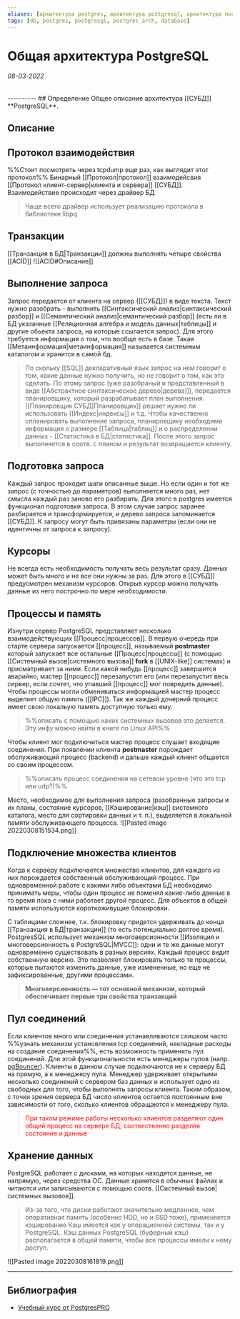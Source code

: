 ```yaml
---
aliases: [архитектура postgres, архитектура postgresql, архитектура постгреса, СУБД postgres, архитектура СУБД]
tags: [db, postgres, postgresql, postgres_arch, database]
---
```

# Общая архитектура PostgreSQL
<h6>08-03-2022</h6>
----------
## Определение
Общее описание архитектура [[СУБД]] **PostgreSQL**.

## Описание

## Протокол взаимодействия
%%Стоит посмотреть через tcpdump еще раз, как выглядит этот протокол%%
Бинарный [[Протокол|протокол]] взаимодейсвия [[Протокол клиент-сервер|клиента и сервера]] [[СУБД]]. Взаимодействие происходит через драйвер БД
> Чаще всего драйвер использует реализацию протокола в библиотеке libpq

## Транзакции
[[Транзакция в БД|Транзакции]] должны выполнять четыре свойства [[ACID]] ![[ACID#Описание]]
## Выполнение запроса
Запрос передается от клиента на сервер ([[СУБД]]) в виде текста. Текст нужно разобрать - выполнить [[Синтаксический анализ|синтаксический разбор]] и [[Семантический анализ|семантический разбор]] (есть ли в БД указанные [[Реляционная алгебра и модель данных|таблицы]] и другие обьекта запроса, на которые ссылается запрос). Для этого требуется информация о том, что вообще есть в базе. Такая [[Метаинформация|метаинформация]] называется системным каталогом и хранится в самой бд.
>По скольку [[SQL]] декларативный язык запрос на нем говорит о том, какие данные нужно получить, но не говорит о том, как это сделать. По этому запрос (уже разобраный и представленный в виде [[Абстрактное синтаксическое дерево|дерева]]), передается планировщику, который разрабатывает план выполнения. [[Планировщик СУБД|Планировщик]] решает нужно ли использовать [[Индекс|индексы]] и т.д. Чтобы качественно спланировать выполнение запроса, планировщику необходима информация о размере [[Таблица|таблиц]] и о распределении данных - [[Статистика в БД|статистика]]. После этого запрос выполняется в соотв. с планом и результат возвращается клиенту.

## Подготовка запроса
Каждый запрос проходит шаги описанные выше. Но если один и тот же запрос (с точностью до параметров) выполняется много раз, нет смысла каждый раз заново его разбирать. Для этого в postgres имеется функционал подготовки запроса. В этом случае запрос заранее разбирается и трансформируется, и дерево запроса запоминается [[СУБД]]. К запросу могут быть привязаны параметры (если они не идентичны от запроса к запросу).

## Курсоры
Не всегда есть необходимость получать весь результат сразу. Данных может быть много и не все они нужны за раз. Для этого в [[СУБД]] предусмотрен механизм курсоров.
Открыв курсор можно получать данные из него построчно по мере необходимости.

## Процессы и память
Изнутри сервер PostgreSQL представляет несколько взаимодействующих [[Процесс|процессов]].
В первую очередь при старте сервера запускается [[процесс]], называемый **postmaster** который запускает все остальные [[Процесс|процессы]] (с помощью [[Системный вызов|системного вызова]] **fork** в [[UNIX-like]] системах) и присматривает за ними. Если какой нибудь [[процесс]] завершится аварийно, мастер [[процесс]] перезапустит его (или перезапустит весь сервер, если сочтет, что упавший [[процесс]] мог повредить данные). Чтобы процессы могли обмениваться информацией мастер процесс выделяет общую память ([[IPC]]). Так же каждый дочерний процесс имеет свою локальую память доступную только ему.
>%%описать с помощью каких системных вызовов это делается. Эту инфу можно найти в книге по Linux API%%

Чтобы клиент мог подключиться мастер процесс слушает входящие соединения. При появлении клиента **postmaster** порождает обслуживающий процесс (backend) и дальше каждый клиент общается со своим процессом.
>%%описать процесс соединения на сетевом уровне (что это tcp или udp?)%%

Место, необходимое для выполнения запроса (разобранные запросы и их планы, состояние курсоров, [[Кэширование|кэш]] системного каталога, место для сортировки данных и т. п.), выделяется в локальной памяти обслуживающего процесса.
![[Pasted image 20220308151534.png]]

## Подключение множества клиентов
Когда к серверу подключается множество клиентов, для каждого из них порождается собственный обслуживающий процесс. При одновременной работе с какими либо объектами БД необходимо принимать меры, чтобы один процесс не поменял какие-либо данные в то время пока с ними работает другой процесс.
Для объектов в общей памяти используются короткоживущие блокировки. 

С таблицами сложнее, т.к. блокировку придется удерживать до конца [[Транзакция в БД|транзакции]] (то есть потенциально долгое время). PostgresSQL использует механизм многоверсионности [[Изоляция и многоверсионность в PostgreSQL|MVCC]]: одни и те же данные могут одновременно существовать в разных версиях. Каждый процесс видит собственную версию. Это позволяет блокировать только те процессы, которые пытаются изменить данные, уже измененные, но еще не зафиксированные, другими процессами.
>**Многоверсионность — тот основной механизм, который обеспечивает первые три свойства транзакций**

## Пул соединений
Если клиентов много или соединения устанавливаются слишком часто
%%узнать механизм установления tcp соединений, накладные расходы на создание соединения%%, есть возможность применять пул соединений. Для этой функциональности есть менеджеры пулов (напр. [pgBouncer](https://www.pgbouncer.org/)). Клиенты в данном случае подключаются не к серверу БД на прямую, а к менеджеру пула.  Менеджер удерживает открытыми несколько соединений с сервером баз данных и использует одно из свободных для того, чтобы выполнять запросы клиента. Таким образом, с точки зрения сервера БД число клиентов остается постоянным вне зависимости от того, сколько клиентов обращаются к менеджеру пула.
> <span style='color:red'>При таком режиме работы несколько клиентов разделяют один общий процесс на сервере БД, соотвественно разделяя состояние и данные</span> 

## Хранение данных
PostgreSQL работает с дисками, на которых находятся данные, не напрямую, через средства ОС. Данные хранятся в обычных файлах и читаются или записываются с помощью соотв. [[Системный вызов|системных вызовов]]. 
>Из-за того, что диски работают значительно медленнее, чем оперативная память (особенно HDD, но и SSD тоже), применяется кэширование
>Кэш имеется как у операционной системы, так и у PostgreSQL. Кэш данных PostgreSQL (буферный кэш) располагается в общей памяти, чтобы все процессы имели к нему доступ.

![[Pasted image 20220308161819.png]]

---
## Библиография
- [Учебный курс от PostgresPRO](https://edu.postgrespro.ru/dba1/dba1_04_arch_general.pdf)
